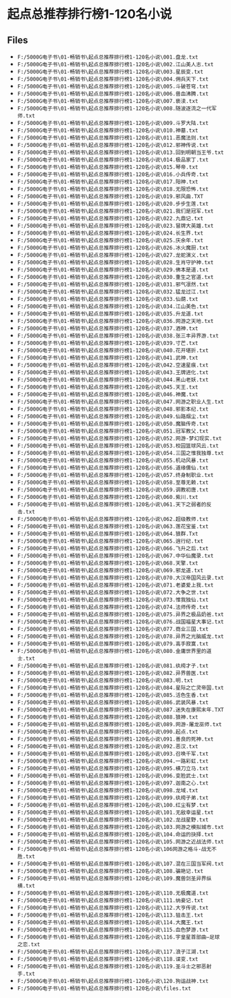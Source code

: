 # 起点总推荐排行榜1-120名小说

## Files

- `F:/5000G电子书\01-畅销书\起点总推荐排行榜1-120名小说\001.盘龙.txt`
- `F:/5000G电子书\01-畅销书\起点总推荐排行榜1-120名小说\002.江山美人志.txt`
- `F:/5000G电子书\01-畅销书\起点总推荐排行榜1-120名小说\003.星辰变.txt`
- `F:/5000G电子书\01-畅销书\起点总推荐排行榜1-120名小说\004.佣兵天下.txt`
- `F:/5000G电子书\01-畅销书\起点总推荐排行榜1-120名小说\005.斗破苍穹.txt`
- `F:/5000G电子书\01-畅销书\起点总推荐排行榜1-120名小说\006.兽血沸腾.txt`
- `F:/5000G电子书\01-畅销书\起点总推荐排行榜1-120名小说\007.亵渎.txt`
- `F:/5000G电子书\01-畅销书\起点总推荐排行榜1-120名小说\008.随波逐流之一代军师.txt`
- `F:/5000G电子书\01-畅销书\起点总推荐排行榜1-120名小说\009.斗罗大陆.txt`
- `F:/5000G电子书\01-畅销书\起点总推荐排行榜1-120名小说\010.神墓.txt`
- `F:/5000G电子书\01-畅销书\起点总推荐排行榜1-120名小说\011.恶魔法则.txt`
- `F:/5000G电子书\01-畅销书\起点总推荐排行榜1-120名小说\012.邪神传说.txt`
- `F:/5000G电子书\01-畅销书\起点总推荐排行榜1-120名小说\013.回到明朝当王爷.txt`
- `F:/5000G电子书\01-畅销书\起点总推荐排行榜1-120名小说\014.极品家丁.txt`
- `F:/5000G电子书\01-畅销书\起点总推荐排行榜1-120名小说\015.琴帝.txt`
- `F:/5000G电子书\01-畅销书\起点总推荐排行榜1-120名小说\016.小兵传奇.txt`
- `F:/5000G电子书\01-畅销书\起点总推荐排行榜1-120名小说\017.阳神.txt`
- `F:/5000G电子书\01-畅销书\起点总推荐排行榜1-120名小说\018.无限恐怖.txt`
- `F:/5000G电子书\01-畅销书\起点总推荐排行榜1-120名小说\019.邪风曲.TXT`
- `F:/5000G电子书\01-畅销书\起点总推荐排行榜1-120名小说\020.步步生莲.txt`
- `F:/5000G电子书\01-畅销书\起点总推荐排行榜1-120名小说\021.我们是冠军.txt`
- `F:/5000G电子书\01-畅销书\起点总推荐排行榜1-120名小说\022.九鼎记.txt`
- `F:/5000G电子书\01-畅销书\起点总推荐排行榜1-120名小说\023.冒牌大英雄.txt`
- `F:/5000G电子书\01-畅销书\起点总推荐排行榜1-120名小说\024.长生界.txt`
- `F:/5000G电子书\01-畅销书\起点总推荐排行榜1-120名小说\025.庆余年.txt`
- `F:/5000G电子书\01-畅销书\起点总推荐排行榜1-120名小说\026.冰火魔厨.txt`
- `F:/5000G电子书\01-畅销书\起点总推荐排行榜1-120名小说\027.龙蛇演义.txt`
- `F:/5000G电子书\01-畅销书\起点总推荐排行榜1-120名小说\028.生肖守护神.txt`
- `F:/5000G电子书\01-畅销书\起点总推荐排行榜1-120名小说\029.佛本是道.txt`
- `F:/5000G电子书\01-畅销书\起点总推荐排行榜1-120名小说\030.重生之官道.txt`
- `F:/5000G电子书\01-畅销书\起点总推荐排行榜1-120名小说\031.邪气凛然.txt`
- `F:/5000G电子书\01-畅销书\起点总推荐排行榜1-120名小说\032.猛龙过江.txt`
- `F:/5000G电子书\01-畅销书\起点总推荐排行榜1-120名小说\033.仙葫.txt`
- `F:/5000G电子书\01-畅销书\起点总推荐排行榜1-120名小说\034.江山美色.txt`
- `F:/5000G电子书\01-畅销书\起点总推荐排行榜1-120名小说\035.升龙道.txt`
- `F:/5000G电子书\01-畅销书\起点总推荐排行榜1-120名小说\036.网游之天地.txt`
- `F:/5000G电子书\01-畅销书\起点总推荐排行榜1-120名小说\037.酒神.txt`
- `F:/5000G电子书\01-畅销书\起点总推荐排行榜1-120名小说\038.张三丰异界游.txt`
- `F:/5000G电子书\01-畅销书\起点总推荐排行榜1-120名小说\039.寸芒.txt`
- `F:/5000G电子书\01-畅销书\起点总推荐排行榜1-120名小说\040.花开堪折.txt`
- `F:/5000G电子书\01-畅销书\起点总推荐排行榜1-120名小说\041.武神.txt`
- `F:/5000G电子书\01-畅销书\起点总推荐排行榜1-120名小说\042.空速星痕.txt`
- `F:/5000G电子书\01-畅销书\起点总推荐排行榜1-120名小说\043.王牌进化.txt`
- `F:/5000G电子书\01-畅销书\起点总推荐排行榜1-120名小说\044.黑山老妖.txt`
- `F:/5000G电子书\01-畅销书\起点总推荐排行榜1-120名小说\045.天王.txt`
- `F:/5000G电子书\01-畅销书\起点总推荐排行榜1-120名小说\046.神魔.txt`
- `F:/5000G电子书\01-畅销书\起点总推荐排行榜1-120名小说\047.网游之职业人生.txt`
- `F:/5000G电子书\01-畅销书\起点总推荐排行榜1-120名小说\048.邪影本纪.txt`
- `F:/5000G电子书\01-畅销书\起点总推荐排行榜1-120名小说\049.仙路烟尘.txt`
- `F:/5000G电子书\01-畅销书\起点总推荐排行榜1-120名小说\050.魔脑传奇.txt`
- `F:/5000G电子书\01-畅销书\起点总推荐排行榜1-120名小说\051.冠军教父.txt`
- `F:/5000G电子书\01-畅销书\起点总推荐排行榜1-120名小说\052.网游-梦幻现实.txt`
- `F:/5000G电子书\01-畅销书\起点总推荐排行榜1-120名小说\053.校园篮球风云.txt`
- `F:/5000G电子书\01-畅销书\起点总推荐排行榜1-120名小说\054.三国之惟我独尊.txt`
- `F:/5000G电子书\01-畅销书\起点总推荐排行榜1-120名小说\055.机动风暴.txt`
- `F:/5000G电子书\01-畅销书\起点总推荐排行榜1-120名小说\056.道缘儒仙.txt`
- `F:/5000G电子书\01-畅销书\起点总推荐排行榜1-120名小说\057.终身制职业.txt`
- `F:/5000G电子书\01-畅销书\起点总推荐排行榜1-120名小说\058.至尊无赖.txt`
- `F:/5000G电子书\01-畅销书\起点总推荐排行榜1-120名小说\059.调教初唐.txt`
- `F:/5000G电子书\01-畅销书\起点总推荐排行榜1-120名小说\060.紫川.txt`
- `F:/5000G电子书\01-畅销书\起点总推荐排行榜1-120名小说\061.天下之弱者的反击.txt`
- `F:/5000G电子书\01-畅销书\起点总推荐排行榜1-120名小说\062.超级教师.txt`
- `F:/5000G电子书\01-畅销书\起点总推荐排行榜1-120名小说\063.莲花宝鉴.txt`
- `F:/5000G电子书\01-畅销书\起点总推荐排行榜1-120名小说\064.狼群.Txt`
- `F:/5000G电子书\01-畅销书\起点总推荐排行榜1-120名小说\065.逍行纪.txt`
- `F:/5000G电子书\01-畅销书\起点总推荐排行榜1-120名小说\066.飞升之后.txt`
- `F:/5000G电子书\01-畅销书\起点总推荐排行榜1-120名小说\067.中华仙魔录.txt`
- `F:/5000G电子书\01-畅销书\起点总推荐排行榜1-120名小说\068.天擎.txt`
- `F:/5000G电子书\01-畅销书\起点总推荐排行榜1-120名小说\069.邪龙道.txt`
- `F:/5000G电子书\01-畅销书\起点总推荐排行榜1-120名小说\070.大汉帝国风云录.txt`
- `F:/5000G电子书\01-畅销书\起点总推荐排行榜1-120名小说\071.老婆爱上我.txt`
- `F:/5000G电子书\01-畅销书\起点总推荐排行榜1-120名小说\072.大争之世.txt`
- `F:/5000G电子书\01-畅销书\起点总推荐排行榜1-120名小说\073.惟我独仙.txt`
- `F:/5000G电子书\01-畅销书\起点总推荐排行榜1-120名小说\074.法师传奇.txt`
- `F:/5000G电子书\01-畅销书\起点总推荐排行榜1-120名小说\075.异界之极品奶爸.txt`
- `F:/5000G电子书\01-畅销书\起点总推荐排行榜1-120名小说\076.战国福星大事记.txt`
- `F:/5000G电子书\01-畅销书\起点总推荐排行榜1-120名小说\077.商业三国.txt`
- `F:/5000G电子书\01-畅销书\起点总推荐排行榜1-120名小说\078.异界之光脑威龙.txt`
- `F:/5000G电子书\01-畅销书\起点总推荐排行榜1-120名小说\079.高手寂寞.txt`
- `F:/5000G电子书\01-畅销书\起点总推荐排行榜1-120名小说\080.金庸世界里的道士.txt`
- `F:/5000G电子书\01-畅销书\起点总推荐排行榜1-120名小说\081.纨绔才子.txt`
- `F:/5000G电子书\01-畅销书\起点总推荐排行榜1-120名小说\082.异界兽医.txt`
- `F:/5000G电子书\01-畅销书\起点总推荐排行榜1-120名小说\083.明.txt`
- `F:/5000G电子书\01-畅销书\起点总推荐排行榜1-120名小说\084.星际之亡灵帝国.txt`
- `F:/5000G电子书\01-畅销书\起点总推荐排行榜1-120名小说\085.活色生香.txt`
- `F:/5000G电子书\01-畅销书\起点总推荐排行榜1-120名小说\086.武装风暴.txt`
- `F:/5000G电子书\01-畅销书\起点总推荐排行榜1-120名小说\087.迷失在康熙末年.TXT`
- `F:/5000G电子书\01-畅销书\起点总推荐排行榜1-120名小说\088.狼神.txt`
- `F:/5000G电子书\01-畅销书\起点总推荐排行榜1-120名小说\089.网游-屠龙巫师.txt`
- `F:/5000G电子书\01-畅销书\起点总推荐排行榜1-120名小说\090.起点.txt`
- `F:/5000G电子书\01-畅销书\起点总推荐排行榜1-120名小说\091.善良的死神.txt`
- `F:/5000G电子书\01-畅销书\起点总推荐排行榜1-120名小说\092.恶汉.txt`
- `F:/5000G电子书\01-畅销书\起点总推荐排行榜1-120名小说\093.召唤千军.txt`
- `F:/5000G电子书\01-畅销书\起点总推荐排行榜1-120名小说\094.一路彩虹.txt`
- `F:/5000G电子书\01-畅销书\起点总推荐排行榜1-120名小说\095.横刀立马.txt`
- `F:/5000G电子书\01-畅销书\起点总推荐排行榜1-120名小说\096.变脸武士.txt`
- `F:/5000G电子书\01-畅销书\起点总推荐排行榜1-120名小说\097.迦南之心.txt`
- `F:/5000G电子书\01-畅销书\起点总推荐排行榜1-120名小说\098.龙域.txt`
- `F:/5000G电子书\01-畅销书\起点总推荐排行榜1-120名小说\099.纨绔子弟.txt`
- `F:/5000G电子书\01-畅销书\起点总推荐排行榜1-120名小说\100.红尘有梦.txt`
- `F:/5000G电子书\01-畅销书\起点总推荐排行榜1-120名小说\101.无敌幸运星.txt`
- `F:/5000G电子书\01-畅销书\起点总推荐排行榜1-120名小说\102.龙战星野.txt`
- `F:/5000G电子书\01-畅销书\起点总推荐排行榜1-120名小说\103.网游之模拟城市.txt`
- `F:/5000G电子书\01-畅销书\起点总推荐排行榜1-120名小说\104.命运的抉择.txt`
- `F:/5000G电子书\01-畅销书\起点总推荐排行榜1-120名小说\105.网游之近战法师.txt`
- `F:/5000G电子书\01-畅销书\起点总推荐排行榜1-120名小说\106网游之格斗-战无不胜.txt`
- `F:/5000G电子书\01-畅销书\起点总推荐排行榜1-120名小说\107.混在三国当军阀.txt`
- `F:/5000G电子书\01-畅销书\起点总推荐排行榜1-120名小说\108.骗艳记.txt`
- `F:/5000G电子书\01-畅销书\起点总推荐排行榜1-120名小说\109.魔兽剑圣异界纵横.txt`
- `F:/5000G电子书\01-畅销书\起点总推荐排行榜1-120名小说\110.无极魔道.txt`
- `F:/5000G电子书\01-畅销书\起点总推荐排行榜1-120名小说\111.纳妾记.txt`
- `F:/5000G电子书\01-畅销书\起点总推荐排行榜1-120名小说\112.大亨传说.txt`
- `F:/5000G电子书\01-畅销书\起点总推荐排行榜1-120名小说\113.狙击王.txt`
- `F:/5000G电子书\01-畅销书\起点总推荐排行榜1-120名小说\114.大魔王.txt`
- `F:/5000G电子书\01-畅销书\起点总推荐排行榜1-120名小说\115.血色梦游.txt`
- `F:/5000G电子书\01-畅销书\起点总推荐排行榜1-120名小说\116.宇皇星首部曲—足球之恋.txt`
- `F:/5000G电子书\01-畅销书\起点总推荐排行榜1-120名小说\117.浪子江湖.txt`
- `F:/5000G电子书\01-畅销书\起点总推荐排行榜1-120名小说\118.谍变.txt`
- `F:/5000G电子书\01-畅销书\起点总推荐排行榜1-120名小说\119.圣斗士之邪恶射手.txt`
- `F:/5000G电子书\01-畅销书\起点总推荐排行榜1-120名小说\120.狗运战神.txt`
- `F:/5000G电子书\01-畅销书\起点总推荐排行榜1-120名小说\files.txt`
